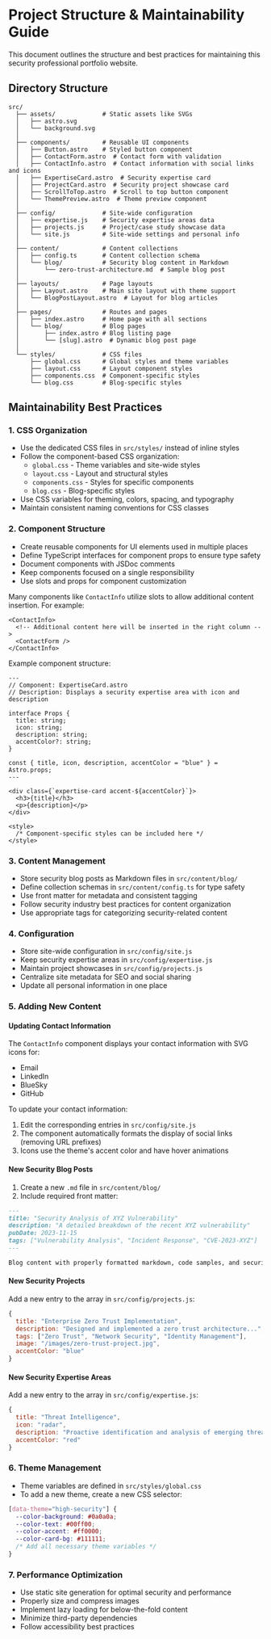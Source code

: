 # Project Structure & Maintainability Guide

This document outlines the structure and best practices for maintaining this security professional portfolio website.

## Directory Structure

```
src/
  ├── assets/             # Static assets like SVGs
  │   ├── astro.svg
  │   └── background.svg
  │
  ├── components/         # Reusable UI components
  │   ├── Button.astro    # Styled button component
  │   ├── ContactForm.astro  # Contact form with validation
  │   ├── ContactInfo.astro  # Contact information with social links and icons
  │   ├── ExpertiseCard.astro  # Security expertise card 
  │   ├── ProjectCard.astro  # Security project showcase card
  │   ├── ScrollToTop.astro  # Scroll to top button component
  │   └── ThemePreview.astro  # Theme preview component
  │
  ├── config/             # Site-wide configuration
  │   ├── expertise.js    # Security expertise areas data
  │   ├── projects.js     # Project/case study showcase data
  │   └── site.js         # Site-wide settings and personal info
  │
  ├── content/            # Content collections
  │   ├── config.ts       # Content collection schema
  │   └── blog/           # Security blog content in Markdown
  │       └── zero-trust-architecture.md  # Sample blog post
  │
  ├── layouts/            # Page layouts
  │   ├── Layout.astro    # Main site layout with theme support
  │   └── BlogPostLayout.astro  # Layout for blog articles
  │
  ├── pages/              # Routes and pages
  │   ├── index.astro     # Home page with all sections
  │   └── blog/           # Blog pages
  │       ├── index.astro # Blog listing page
  │       └── [slug].astro  # Dynamic blog post page
  │
  └── styles/             # CSS files
      ├── global.css      # Global styles and theme variables
      ├── layout.css      # Layout component styles
      ├── components.css  # Component-specific styles
      └── blog.css        # Blog-specific styles
```

## Maintainability Best Practices

### 1. CSS Organization

- Use the dedicated CSS files in `src/styles/` instead of inline styles
- Follow the component-based CSS organization:
  - `global.css` - Theme variables and site-wide styles
  - `layout.css` - Layout and structural styles
  - `components.css` - Styles for specific components
  - `blog.css` - Blog-specific styles
- Use CSS variables for theming, colors, spacing, and typography
- Maintain consistent naming conventions for CSS classes

### 2. Component Structure

- Create reusable components for UI elements used in multiple places
- Define TypeScript interfaces for component props to ensure type safety
- Document components with JSDoc comments
- Keep components focused on a single responsibility
- Use slots and props for component customization

Many components like `ContactInfo` utilize slots to allow additional content insertion. For example:

```astro
<ContactInfo>
  <!-- Additional content here will be inserted in the right column -->
  <ContactForm />
</ContactInfo>
```

Example component structure:
```astro
---
// Component: ExpertiseCard.astro
// Description: Displays a security expertise area with icon and description

interface Props {
  title: string;
  icon: string;
  description: string;
  accentColor?: string;
}

const { title, icon, description, accentColor = "blue" } = Astro.props;
---

<div class={`expertise-card accent-${accentColor}`}>
  <h3>{title}</h3>
  <p>{description}</p>
</div>

<style>
  /* Component-specific styles can be included here */
</style>
```

### 3. Content Management

- Store security blog posts as Markdown files in `src/content/blog/`
- Define collection schemas in `src/content/config.ts` for type safety
- Use front matter for metadata and consistent tagging
- Follow security industry best practices for content organization
- Use appropriate tags for categorizing security-related content

### 4. Configuration

- Store site-wide configuration in `src/config/site.js`
- Keep security expertise areas in `src/config/expertise.js`
- Maintain project showcases in `src/config/projects.js`
- Centralize site metadata for SEO and social sharing
- Update all personal information in one place

### 5. Adding New Content

#### Updating Contact Information

The `ContactInfo` component displays your contact information with SVG icons for:
- Email
- LinkedIn
- BlueSky
- GitHub

To update your contact information:
1. Edit the corresponding entries in `src/config/site.js`
2. The component automatically formats the display of social links (removing URL prefixes)
3. Icons use the theme's accent color and have hover animations

#### New Security Blog Posts

1. Create a new `.md` file in `src/content/blog/`
2. Include required front matter:
```md
---
title: "Security Analysis of XYZ Vulnerability"
description: "A detailed breakdown of the recent XYZ vulnerability"
pubDate: 2023-11-15
tags: ["Vulnerability Analysis", "Incident Response", "CVE-2023-XYZ"]
---

Blog content with properly formatted markdown, code samples, and security recommendations.
```

#### New Security Projects

Add a new entry to the array in `src/config/projects.js`:
```javascript
{
  title: "Enterprise Zero Trust Implementation",
  description: "Designed and implemented a zero trust architecture...",
  tags: ["Zero Trust", "Network Security", "Identity Management"],
  image: "/images/zero-trust-project.jpg",
  accentColor: "blue"
}
```

#### New Security Expertise Areas

Add a new entry to the array in `src/config/expertise.js`:
```javascript
{
  title: "Threat Intelligence",
  icon: "radar",
  description: "Proactive identification and analysis of emerging threats...",
  accentColor: "red"
}
```

### 6. Theme Management

- Theme variables are defined in `src/styles/global.css`
- To add a new theme, create a new CSS selector:
```css
[data-theme="high-security"] {
  --color-background: #0a0a0a;
  --color-text: #00ff00;
  --color-accent: #ff0000;
  --color-card-bg: #111111;
  /* Add all necessary theme variables */
}
```

### 7. Performance Optimization

- Use static site generation for optimal security and performance
- Properly size and compress images
- Implement lazy loading for below-the-fold content
- Minimize third-party dependencies
- Follow accessibility best practices
